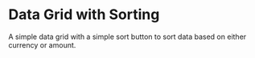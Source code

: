 # Data Grid with Sorting

A simple data grid with a simple sort button to sort data based on either currency or amount.
